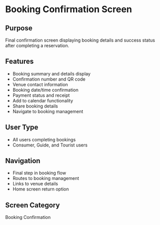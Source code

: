 # Booking Confirmation Screen

## Purpose
Final confirmation screen displaying booking details and success status after completing a reservation.

## Features
- Booking summary and details display
- Confirmation number and QR code
- Venue contact information
- Booking date/time confirmation
- Payment status and receipt
- Add to calendar functionality
- Share booking details
- Navigate to booking management

## User Type
- All users completing bookings
- Consumer, Guide, and Tourist users

## Navigation
- Final step in booking flow
- Routes to booking management
- Links to venue details
- Home screen return option

## Screen Category
Booking Confirmation